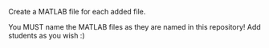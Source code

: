 Create a MATLAB file for each added file.

You MUST name the MATLAB files as they are named in this repository!
Add students as you wish :)
